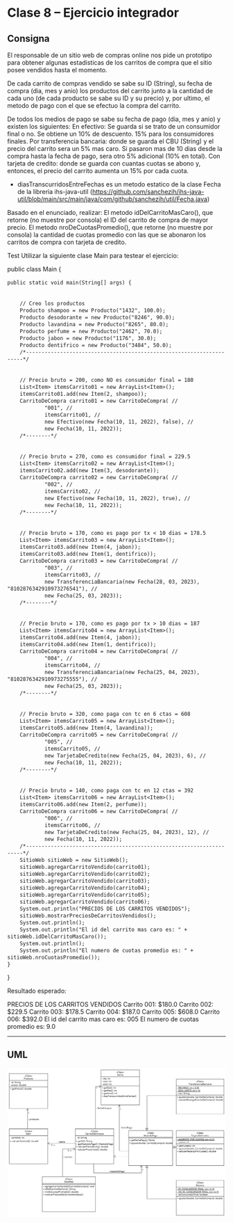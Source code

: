 # Clase 8 – Ejercicio integrador

## Consigna

El responsable de un sitio web de compras online nos pide un prototipo para obtener algunas estadisticas de los carritos de compra que el sitio posee vendidos hasta el momento.

De cada carrito de compras vendido se sabe su ID (String), su fecha de compra (dia, mes y anio) los productos del carrito junto a la cantidad de cada uno (de cada producto se sabe su ID y su precio) y, por ultimo, el metodo de pago con el que se efectuo la compra del carrito.

De todos los medios de pago se sabe su fecha de pago (dia, mes y anio) y existen los siguientes:
En efectivo: Se guarda si se trato de un consumidor final o no. Se obtiene un 10% de descuento. 15% para los consumidores finales.
Por transferencia bancaria: donde se guarda el CBU (String) y el precio del carrito sera un 5% mas caro. Si pasaron mas de 10 dias desde la compra hasta la fecha de pago, sera otro 5% adicional (10% en total).
Con tarjeta de credito: donde se guarda con cuantas cuotas se abono y, entonces, el precio del carrito aumenta un 15% por cada cuota.

* diasTranscurridosEntreFechas es un metodo estatico de la clase Fecha de la libreria ihs-java-util (https://github.com/sanchezih/ihs-java-util/blob/main/src/main/java/com/github/sanchezih/util/Fecha.java)

Basado en el enunciado, realizar:
El metodo idDelCarritoMasCaro(), que retorne (no muestre por consola) el ID del carrito de compra de mayor precio.
El metodo nroDeCuotasPromedio(), que retorne (no muestre por consola) la cantidad de cuotas promedio con las que se abonaron los carritos de compra con tarjeta de credito.

Test
Utilizar la siguiente clase Main para testear el ejercicio:

public class Main {


	public static void main(String[] args) {


		// Creo los productos
		Producto shampoo = new Producto("1432", 100.0);
		Producto desodorante = new Producto("8246", 90.0);
		Producto lavandina = new Producto("8265", 80.0);
		Producto perfume = new Producto("2462", 70.0);
		Producto jabon = new Producto("1176", 30.0);
		Producto dentifrico = new Producto("3484", 50.0);
		/*---------------------------------------------------------------------*/


		// Precio bruto = 200, como NO es consumidor final = 180
		List<Item> itemsCarrito01 = new ArrayList<Item>();
		itemsCarrito01.add(new Item(2, shampoo));
		CarritoDeCompra carrito01 = new CarritoDeCompra( //
				"001", //
				itemsCarrito01, //
				new Efectivo(new Fecha(10, 11, 2022), false), //
				new Fecha(10, 11, 2022));
		/*--------*/


		// Precio bruto = 270, como es consumidor final = 229.5
		List<Item> itemsCarrito02 = new ArrayList<Item>();
		itemsCarrito02.add(new Item(3, desodorante));
		CarritoDeCompra carrito02 = new CarritoDeCompra( //
				"002", //
				itemsCarrito02, //
				new Efectivo(new Fecha(10, 11, 2022), true), //
				new Fecha(10, 11, 2022));
		/*--------*/


		// Precio bruto = 170, como es pago por tx < 10 dias = 178.5
		List<Item> itemsCarrito03 = new ArrayList<Item>();
		itemsCarrito03.add(new Item(4, jabon));
		itemsCarrito03.add(new Item(1, dentifrico));
		CarritoDeCompra carrito03 = new CarritoDeCompra( //
				"003", //
				itemsCarrito03, //
				new TransferenciaBancaria(new Fecha(28, 03, 2023), "8102876342910973276541"), //
				new Fecha(25, 03, 2023));
		/*--------*/


		// Precio bruto = 170, como es pago por tx > 10 dias = 187
		List<Item> itemsCarrito04 = new ArrayList<Item>();
		itemsCarrito04.add(new Item(4, jabon));
		itemsCarrito04.add(new Item(1, dentifrico));
		CarritoDeCompra carrito04 = new CarritoDeCompra( //
				"004", //
				itemsCarrito04, //
				new TransferenciaBancaria(new Fecha(25, 04, 2023), "8102876342910973275555"), //
				new Fecha(25, 03, 2023));
		/*--------*/


		// Precio bruto = 320, como paga con tc en 6 ctas = 608
		List<Item> itemsCarrito05 = new ArrayList<Item>();
		itemsCarrito05.add(new Item(4, lavandina));
		CarritoDeCompra carrito05 = new CarritoDeCompra( //
				"005", //
				itemsCarrito05, //
				new TarjetaDeCredito(new Fecha(25, 04, 2023), 6), //
				new Fecha(10, 11, 2022));
		/*--------*/


		// Precio bruto = 140, como paga con tc en 12 ctas = 392
		List<Item> itemsCarrito06 = new ArrayList<Item>();
		itemsCarrito06.add(new Item(2, perfume));
		CarritoDeCompra carrito06 = new CarritoDeCompra( //
				"006", //
				itemsCarrito06, //
				new TarjetaDeCredito(new Fecha(25, 04, 2023), 12), //
				new Fecha(10, 11, 2022));
		/*---------------------------------------------------------------------*/
		SitioWeb sitioWeb = new SitioWeb();
		sitioWeb.agregarCarritoVendido(carrito01);
		sitioWeb.agregarCarritoVendido(carrito02);
		sitioWeb.agregarCarritoVendido(carrito03);
		sitioWeb.agregarCarritoVendido(carrito04);
		sitioWeb.agregarCarritoVendido(carrito05);
		sitioWeb.agregarCarritoVendido(carrito06);
		System.out.println("PRECIOS DE LOS CARRITOS VENDIDOS");
		sitioWeb.mostrarPreciosDeCarritosVendidos();
		System.out.println();
		System.out.println("El id del carrito mas caro es: " + sitioWeb.idDelCarritoMasCaro());
		System.out.println();
		System.out.println("El numero de cuotas promedio es: " + sitioWeb.nroCuotasPromedio());
	}
}

Resultado esperado:

PRECIOS DE LOS CARRITOS VENDIDOS
	Carrito 001: $180.0
	Carrito 002: $229.5
	Carrito 003: $178.5
	Carrito 004: $187.0
	Carrito 005: $608.0
	Carrito 006: $392.0
El id del carrito mas caro es: 005
El numero de cuotas promedio es: 9.0


---

## UML


![UML - Ejercicio integrador](uml-ej8.png)
